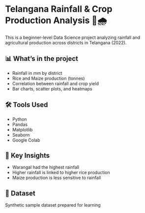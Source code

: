 # Telangana Rainfall & Crop Production Analysis 🌾🌧️

This is a beginner-level Data Science project analyzing rainfall and agricultural production across districts in Telangana (2022).

## 📊 What’s in the project
- Rainfall in mm by district
- Rice and Maize production (tonnes)
- Correlation between rainfall and crop yield
- Bar charts, scatter plots, and heatmaps

## 🛠️ Tools Used
- Python
- Pandas
- Matplotlib
- Seaborn
- Google Colab

## 🧾 Key Insights
- Warangal had the highest rainfall
- Higher rainfall is linked to higher rice production
- Maize production is less sensitive to rainfall

## 📁 Dataset
Synthetic sample dataset prepared for learning

